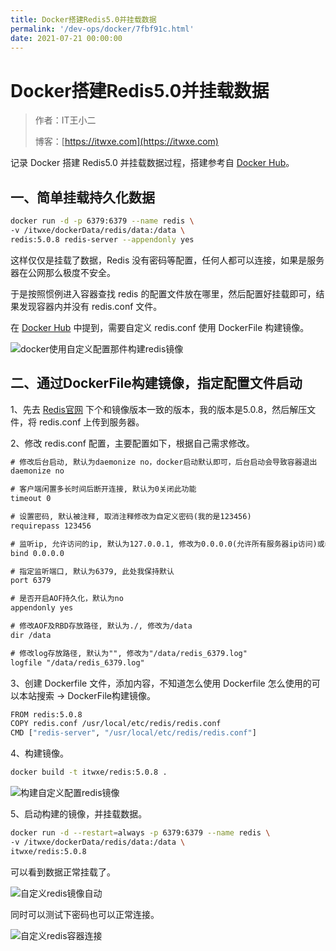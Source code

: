 ```yaml
---
title: Docker搭建Redis5.0并挂载数据
permalink: '/dev-ops/docker/7fbf91c.html'
date: 2021-07-21 00:00:00
---
```


# Docker搭建Redis5.0并挂载数据

> 作者：IT王小二
>
> 博客：[https://itwxe.com](https://itwxe.com)

记录 Docker 搭建 Redis5.0 并挂载数据过程，搭建参考自 [Docker Hub](https://registry.hub.docker.com/_/redis)。

## 一、简单挂载持久化数据

```bash
docker run -d -p 6379:6379 --name redis \
-v /itwxe/dockerData/redis/data:/data \
redis:5.0.8 redis-server --appendonly yes
```

这样仅仅是挂载了数据，Redis 没有密码等配置，任何人都可以连接，如果是服务器在公网那么极度不安全。

于是按照惯例进入容器查找 redis 的配置文件放在哪里，然后配置好挂载即可，结果发现容器内并没有 redis.conf 文件。

在 [Docker Hub](https://registry.hub.docker.com/_/redis) 中提到，需要自定义 redis.conf 使用 DockerFile 构建镜像。

![docker使用自定义配置那件构建redis镜像](https://minio.itwxe.com/img/blog/7fbf91c_166463756863926.png)

## 二、通过DockerFile构建镜像，指定配置文件启动

1、先去 [Redis官网](https://redis.io/download) 下个和镜像版本一致的版本，我的版本是5.0.8，然后解压文件，将 redis.conf 上传到服务器。

2、修改 redis.conf 配置，主要配置如下，根据自己需求修改。

```txt
# 修改后台启动, 默认为daemonize no，docker启动默认即可，后台启动会导致容器退出
daemonize no

# 客户端闲置多长时间后断开连接, 默认为0关闭此功能                               
timeout 0

# 设置密码, 默认被注释, 取消注释修改为自定义密码(我的是123456)
requirepass 123456

# 监听ip, 允许访问的ip, 默认为127.0.0.1, 修改为0.0.0.0(允许所有服务器ip访问)或者注释掉
bind 0.0.0.0

# 指定监听端口, 默认为6379, 此处我保持默认
port 6379

# 是否开启AOF持久化，默认为no
appendonly yes

# 修改AOF及RBD存放路径, 默认为./, 修改为/data
dir /data

# 修改log存放路径, 默认为"", 修改为"/data/redis_6379.log"
logfile "/data/redis_6379.log"
```

3、创建 Dockerfile 文件，添加内容，不知道怎么使用 Dockerfile 怎么使用的可以本站搜索 → DockerFile构建镜像。

```bash
FROM redis:5.0.8
COPY redis.conf /usr/local/etc/redis/redis.conf
CMD ["redis-server", "/usr/local/etc/redis/redis.conf"]
```

4、构建镜像。

```bash
docker build -t itwxe/redis:5.0.8 .
```

![构建自定义配置redis镜像](https://minio.itwxe.com/img/blog/7fbf91c_166463756869305.png)

5、启动构建的镜像，并挂载数据。

```bash
docker run -d --restart=always -p 6379:6379 --name redis \
-v /itwxe/dockerData/redis/data:/data \
itwxe/redis:5.0.8
```

可以看到数据正常挂载了。

![自定义redis镜像自动](https://minio.itwxe.com/img/blog/7fbf91c_166463756874124.png)

同时可以测试下密码也可以正常连接。

![自定义redis容器连接](https://minio.itwxe.com/img/blog/7fbf91c_166463756879581.png)
